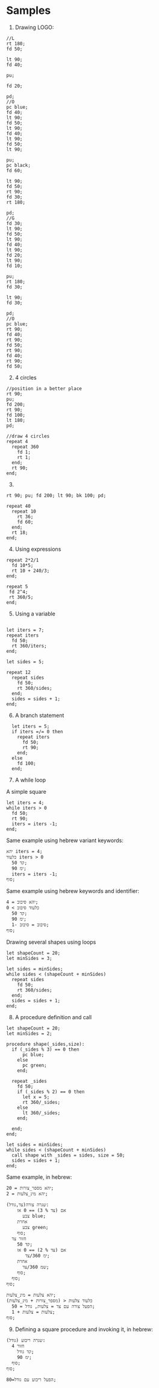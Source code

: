
# Samples
1. Drawing LOGO:
```
//L
rt 180;
fd 50;

lt 90;
fd 40;

pu;

fd 20;

pd;
//O
pc blue;
fd 40;
lt 90;
fd 50;
lt 90;
fd 40;
lt 90;
fd 50;
lt 90;

pu;
pc black;
fd 60;

lt 90;
fd 50;
rt 90;
fd 30;
rt 180;

pd;
//G
fd 30;
lt 90;
fd 50;
lt 90;
fd 40;
lt 90;
fd 20;
lt 90;
fd 10;

pu;
rt 180;
fd 30;

lt 90;
fd 30;

pd;
//O
pc blue;
rt 90;
fd 40;
rt 90;
fd 50;
rt 90;
fd 40;
rt 90;
fd 50;
```


2. 4 circles

```
//position in a better place
rt 90;
pu;
fd 200;
rt 90;
fd 100;
lt 180;
pd;

//draw 4 circles
repeat 4
  repeat 360
    fd 1;
    rt 1;
  end;
  rt 90;
end;
```

3. 

```
rt 90; pu; fd 200; lt 90; bk 100; pd; 

repeat 40
  repeat 10
    rt 36;
    fd 60;
  end;
  rt 18;
end;
```

4. Using expressions
```
repeat 2*2/1
  fd 10*5;
  rt 10 + 240/3;
end;
```

```
repeat 5
 fd 2^4;
 rt 360/5;
end;
```

5. Using a variable

```

let iters = 7;
repeat iters
  fd 50;
  rt 360/iters;
end;
```

```
let sides = 5;

repeat 12
  repeat sides
    fd 50;
    rt 360/sides;
  end;
  sides = sides + 1;
end;
```

6. A branch statement

```
  let iters = 5;
  if iters =/= 0 then
    repeat iters
      fd 50;
      rt 90;
    end;
  else
    fd 100;
  end;
```

7. A while loop

A simple square
```
let iters = 4;
while iters > 0
  fd 50;
  rt 90;
  iters = iters -1;
end;
```

Same example using hebrew variant keywords:
```
יהא iters = 4;
כלעוד iters > 0
  קד 50;
  ימ 90;
  iters = iters -1;
סוף;
```

Same example using hebrew keywords and identifier:
```
יהא סיבוב = 4;
כלעוד סיבוב > 0
  קד 50;
  ימ 90;
  סיבוב = סיבוב -1;
סוף;
```

Drawing several shapes using loops
```
let shapeCount = 20;
let minSides = 3;

let sides = minSides;
while sides < (shapeCount + minSides)
  repeat sides
    fd 50;
    rt 360/sides;
  end;
  sides = sides + 1;
end;
```

8. A procedure definition and call

```
let shapeCount = 20;
let minSides = 2;

procedure shape(_sides,size):
  if (_sides % 3) == 0 then
      pc blue;
    else
      pc green;
    end;
  
  repeat _sides
    fd 50;
    if (_sides % 2) == 0 then
      let x = 5;
      rt 360/_sides;
    else
      lt 360/_sides;
    end;

  end;
end;

let sides = minSides;
while sides < (shapeCount + minSides)
  call shape with _sides = sides, size = 50;
  sides = sides + 1;
end;
```

Same example, in hebrew:
```
יהא מספר_צורות = 20;
יהא מינ_צלעות = 2;

שגרה צורה(צד,גודל):
    אם (צד % 3) == 0 אז
      צבע blue;
    אחרת
      צבע green;
    סוף;
  חזור צד
    קד 50;
    אם (צד % 2) == 0 אז
       ימ 360/צד;
    אחרת
      שמ 360/צד;
    סוף;
  סוף;
סוף;

יהא צלעות = מינ_צלעות;
כלעוד צלעות < (מספר_צורות + מינ_צלעות)
  הפעל צורה עם צד = צלעות, גודל = 50;
  צלעות = צלעות + 1;
סוף;
```

9. Defining a square procedure and invoking it, in hebrew:
```
שגרה ריבוע (גודל):
  חזור 4
    קד גודל;
    ימ 90;
  סוף;
סוף;

הפעל ריבוע עם גודל=80;

```